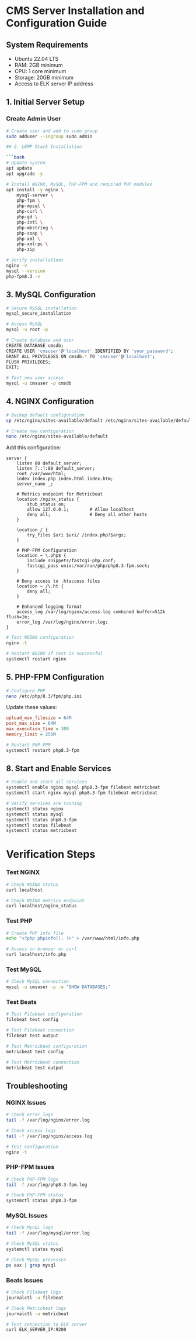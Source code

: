 # CMS Server Installation and Configuration Guide

## System Requirements
- Ubuntu 22.04 LTS
- RAM: 2GB minimum
- CPU: 1 core minimum
- Storage: 20GB minimum
- Access to ELK server IP address

## 1. Initial Server Setup

### Create Admin User
```bash
# Create user and add to sudo group
sudo adduser --ingroup sudo admin

## 2. LEMP Stack Installation

```bash
# Update system
apt update
apt upgrade -y

# Install NGINX, MySQL, PHP-FPM and required PHP modules
apt install -y nginx \
    mysql-server \
    php-fpm \
    php-mysql \
    php-curl \
    php-gd \
    php-intl \
    php-mbstring \
    php-soap \
    php-xml \
    php-xmlrpc \
    php-zip

# Verify installations
nginx -v
mysql --version
php-fpm8.3 -v
```

## 3. MySQL Configuration

```bash
# Secure MySQL installation
mysql_secure_installation

# Access MySQL
mysql -u root -p

# Create database and user
CREATE DATABASE cmsdb;
CREATE USER 'cmsuser'@'localhost' IDENTIFIED BY 'your_password';
GRANT ALL PRIVILEGES ON cmsdb.* TO 'cmsuser'@'localhost';
FLUSH PRIVILEGES;
EXIT;

# Test new user access
mysql -u cmsuser -p cmsdb
```

## 4. NGINX Configuration

```bash
# Backup default configuration
cp /etc/nginx/sites-available/default /etc/nginx/sites-available/default.backup

# Create new configuration
nano /etc/nginx/sites-available/default
```

Add this configuration:
```nginx
server {
    listen 80 default_server;
    listen [::]:80 default_server;
    root /var/www/html;
    index index.php index.html index.htm;
    server_name _;

    # Metrics endpoint for Metricbeat
    location /nginx_status {
        stub_status on;
        allow 127.0.0.1;        # Allow localhost
        deny all;               # Deny all other hosts
    }

    location / {
        try_files $uri $uri/ /index.php?$args;
    }

    # PHP-FPM Configuration
    location ~ \.php$ {
        include snippets/fastcgi-php.conf;
        fastcgi_pass unix:/var/run/php/php8.3-fpm.sock;
    }

    # Deny access to .htaccess files
    location ~ /\.ht {
        deny all;
    }

    # Enhanced logging format
    access_log /var/log/nginx/access.log combined buffer=512k flush=1m;
    error_log /var/log/nginx/error.log;
}
```

```bash
# Test NGINX configuration
nginx -t

# Restart NGINX if test is successful
systemctl restart nginx
```

## 5. PHP-FPM Configuration

```bash
# Configure PHP
nano /etc/php/8.3/fpm/php.ini
```

Update these values:
```ini
upload_max_filesize = 64M
post_max_size = 64M
max_execution_time = 300
memory_limit = 256M
```

```bash
# Restart PHP-FPM
systemctl restart php8.3-fpm
```

## 8. Start and Enable Services

```bash
# Enable and start all services
systemctl enable nginx mysql php8.3-fpm filebeat metricbeat
systemctl start nginx mysql php8.3-fpm filebeat metricbeat

# Verify services are running
systemctl status nginx
systemctl status mysql
systemctl status php8.3-fpm
systemctl status filebeat
systemctl status metricbeat
```
# Verification Steps

### Test NGINX
```bash
# Check NGINX status
curl localhost

# Check NGINX metrics endpoint
curl localhost/nginx_status
```

### Test PHP
```bash
# Create PHP info file
echo "<?php phpinfo(); ?>" > /var/www/html/info.php

# Access in browser or curl
curl localhost/info.php
```

### Test MySQL
```bash
# Check MySQL connection
mysql -u cmsuser -p -e "SHOW DATABASES;"
```

### Test Beats
```bash
# Test Filebeat configuration
filebeat test config

# Test Filebeat connection
filebeat test output

# Test Metricbeat configuration
metricbeat test config

# Test Metricbeat connection
metricbeat test output
```

## Troubleshooting

### NGINX Issues
```bash
# Check error logs
tail -f /var/log/nginx/error.log

# Check access logs
tail -f /var/log/nginx/access.log

# Test configuration
nginx -t
```

### PHP-FPM Issues
```bash
# Check PHP-FPM logs
tail -f /var/log/php8.3-fpm.log

# Check PHP-FPM status
systemctl status php8.3-fpm
```

### MySQL Issues
```bash
# Check MySQL logs
tail -f /var/log/mysql/error.log

# Check MySQL status
systemctl status mysql

# Check MySQL processes
ps aux | grep mysql
```

### Beats Issues
```bash
# Check Filebeat logs
journalctl -u filebeat

# Check Metricbeat logs
journalctl -u metricbeat

# Test connection to ELK server
curl ELK_SERVER_IP:9200
```

